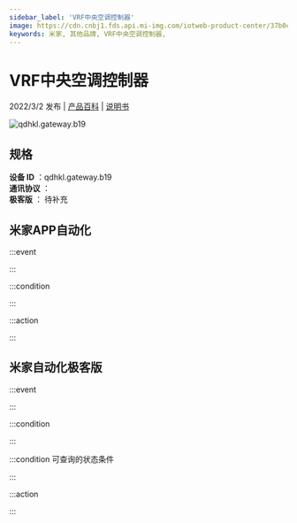 ```yaml
---
sidebar_label: 'VRF中央空调控制器'
image: https://cdn.cnbj1.fds.api.mi-img.com/iotweb-product-center/37b0c6bd477ad0074c44bc8384892021_1641368294047.png?GalaxyAccessKeyId=AKVGLQWBOVIRQ3XLEW&Expires=9223372036854775807&Signature=Ew7Gb9HwzQo5gAjYYgMBDXUS4bY=
keywords: 米家, 其他品牌, VRF中央空调控制器, 
---
```

# VRF中央空调控制器

2022/3/2 发布 | [产品百科](https://home.mi.com/webapp/content/baike/product/index.html?model=qdhkl.gateway.b19/) | [说明书](https://home.mi.com/views/introduction.html?model=qdhkl.gateway.b19&region=cn)

![qdhkl.gateway.b19](https://cdn.cnbj1.fds.api.mi-img.com/iotweb-product-center/37b0c6bd477ad0074c44bc8384892021_1641368294047.png?GalaxyAccessKeyId=AKVGLQWBOVIRQ3XLEW&Expires=9223372036854775807&Signature=Ew7Gb9HwzQo5gAjYYgMBDXUS4bY=)

## 规格  
> 
**设备 ID** ：qdhkl.gateway.b19  
**通讯协议** ：  
**极客版**  ： 待补充 


## 米家APP自动化  

:::event  

:::

:::condition  

:::

:::action   

:::

## 米家自动化极客版  

:::event  

:::

:::condition  

:::

:::condition 可查询的状态条件  

:::

:::action  

:::

        
